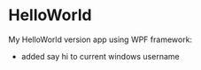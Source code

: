 # HelloWorld

My HelloWorld version app using WPF framework:
+ added say hi to current windows username
